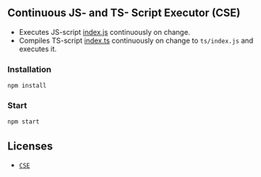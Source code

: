## Continuous JS- and TS- Script Executor (CSE)

* Executes JS-script [index.js](index.js) continuously on change.
* Compiles TS-script [index.ts](ts/index.ts) continuously on change to `ts/index.js` and executes it.

### Installation

```
npm install
```

### Start

```
npm start
```

## Licenses

* [`CSE`](LICENSE)
